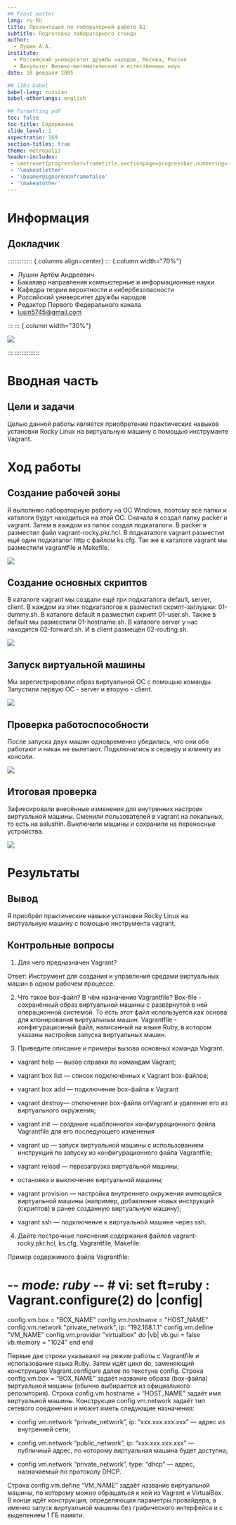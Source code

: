 ```yaml
---
## Front matter
lang: ru-RU
title: Презентация по лабораторной работе №1
subtitle: Подготовка лабораторного стенда 
author:
  - Лушин А.А.
institute:
  - Российский университет дружбы народов, Москва, Россия
  - Факультет Физико-математических и естественных наук
date: 18 февраля 2005

## i18n babel
babel-lang: russian
babel-otherlangs: english

## Formatting pdf
toc: false
toc-title: Содержание
slide_level: 2
aspectratio: 169
section-titles: true
theme: metropolis
header-includes:
 - \metroset{progressbar=frametitle,sectionpage=progressbar,numbering=fraction}
 - '\makeatletter'
 - '\beamer@ignorenonframefalse'
 - '\makeatother'
---
```


# Информация

## Докладчик

:::::::::::::: {.columns align=center}
::: {.column width="70%"}

  * Лушин Артём Андреевич
  * Бакалавр направления компьютерные и информационные науки
  * Кафедра теории вероятности и кибербезопасности
  * Российский университет дружбы народов
  * Редактор Первого Федерального канала
  * [lusin5745@gmail.com](mailto:lusin5745@gmail.com)

:::
::: {.column width="30%"}

![](/home/aalushin/work/study/study_2023-2024_infosec/labs/lab1/presentation/image/me.jpg)

:::
::::::::::::::

# Вводная часть

## Цели и задачи

Целью данной работы является приобретение практических навыков установки Rocky Linux на виртуальную машину с помощью инструманте Vagrant.

# Ход работы

## Создание рабочей зоны

Я выполняю лабораторную работу на ОС Windows, поэтому все папки и каталоги будут находиться на этой ОС. Сначала я создал папку packer и vagrant. Затем в каждом из папок создал подкаталоги. В packer я разместил файл vagrant-rocky.pkr.hcl. В подкаталоге vagrant разместил ещё один подкаталог http с файлом ks.cfg. Так же в каталоге vagrant мы разместили vagrantfile и Makefile. 

![](/home/aalushin/new/study_2024-2025_admin/labs/lab1/presentation/image/1.jpg)

## Создание основных скриптов

В каталоге vagrant мы создали ещё три подкаталога default, server, client. В каждом из этих подкаталогов я разместил скрипт-заглушки: 01-dummy.sh. В каталоге default я разместил скрипт 01-user.sh. Также в default мы разместили 01-hostname.sh. В каталоге server у нас находятся 02-forward.sh. И в client размещён 02-routing.sh.

![](/home/aalushin/new/study_2024-2025_admin/labs/lab1/presentation/image/7.jpg)

## Запуск виртуальной машины

Мы зарегистрировали образ виртуальной ОС с помощью команды. Запустили первую ОС - server и вторую - client. 

![](/home/aalushin/new/study_2024-2025_admin/labs/lab1/presentation/image/18.jpg)

## Проверка работоспособности

После запуска двух машин одновременно убедились, что они обе работают и никак не вылетают. Подключились к серверу и клиенту из консоли. 

![](/home/aalushin/new/study_2024-2025_admin/labs/lab1/presentation/image/20.jpg)


## Итоговая проверка

Зафиксировали внесённые изменения для внутренних настроек виртуальной машины. Сменили пользователей в vagrant на локальных, то есть на aalushin. Выключили машины и сохранили на переносные устройства. 

![](/home/aalushin/new/study_2024-2025_admin/labs/lab1/presentation/image/30.jpg)

# Результаты

## Вывод 

Я приобрёл практические навыки установки Rocky Linux на виртуальную машину с помощью инструмента vagrant. 

## Контрольные вопросы 

1) Для чего предназначен Vagrant?

Ответ: Инструмент для создания и управления средами виртуальных машин в одном рабочем процессе.

2) Что такое box-файл? В чём назначение Vagrantfile? 
Box-file - сохранённый образ виртуальной машины с развёрнутой в ней операционной системой. То есть этот файл используется как основа для клонирования виртуальным машин. Vagrantfile - конфигурационный файл, написанный на языке Ruby, в котором указаны настройки запуска виртуальных машин. 

3) Приведите описание и примеры вызова основных команда Vagrant.

- vagrant help — вызов справки по командам Vagrant; 

- vagrant box list — список подключённых к Vagrant box-файлов; 

- vagrant box add — подключение box-файла к Vagrant

- vagrant destroy— отключение box-файла отVagrant и удаление его из виртуального окружения; 

- vagrant init — создание «шаблонного» конфигурационного файла Vagrantfile для его последующего изменения

- vagrant up — запуск виртуальной машины с использованием инструкций по запуску из конфигурационного файла Vagrantfile; 

- vagrant reload — перезагрузка виртуальной машины;

- остановка и выключение виртуальной машины;

- vagrant provision — настройка внутреннего окружения имеющейся виртуальной машины (например, добавление новых инструкций (скриптов) в ранее созданную виртуальную машину);

- vagrant ssh — подключение к виртуальной машине через ssh. 

4) Дайте построчные пояснения содержания файлов vagrant-rocky.pkr.hcl, ks.cfg, Vagrantfile, Makefile.

Пример содержимого файла Vagrantfile:
# -*- mode: ruby -*- # vi: set ft=ruby : Vagrant.configure(2) do |config|

config.vm.box = "BOX_NAME" config.vm.hostname = "HOST_NAME" config.vm.network "private_network", ip: "192.168.1.1" config.vm.define "VM_NAME" config.vm.provider "virtualbox" do |vb| vb.gui = false vb.memory = "1024" end end

Первые две строки указывают на режим работы с Vagrantfile и использование языка Ruby. Затем идёт цикл do, заменяющий конструкцию Vagrant.configure далее по текстуна config. Строка config.vm.box = “BOX_NAME” задаёт название образа (box-файла) виртуальной машины (обычно выбирается из официального репозитория). Строка config.vm.hostname = “HOST_NAME” задаёт имя виртуальной машины. Конструкция config.vm.network задаёт тип сетевого соединения и может иметь следующие назначения:


- config.vm.network “private_network”, ip: “xxx.xxx.xxx.xxx” — адрес из внутренней сети;


- config.vm.network “public_network”, ip: “xxx.xxx.xxx.xxx” — публичный адрес, по которому виртуальная машина будет доступна;


- config.vm.network “private_network”, type: “dhcp” — адрес, назначаемый по протоколу DHCP.


Строка config.vm.define “VM_NAME” задаёт название виртуальной машины, по которому можно обращаться к ней из Vagrant и VirtualBox. В конце идёт конструкция, определяющая параметры провайдера, а именно запуск виртуальной машины без графического интерфейса и с выделением 1 ГБ памяти.



